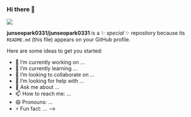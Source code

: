### Hi there 👋


<a href="[https://www.instagram.com/andreas__331/]" target="_blank"><img src="https://img.shields.io/badge/[instagram]-[E4405F]?style=flat-square&logo=[4. Instagram]&logoColor=white"/></a>

**junseopark0331/junseopark0331** is a ✨ _special_ ✨ repository because its `README.md` (this file) appears on your GitHub profile.

Here are some ideas to get you started:

- 🔭 I’m currently working on ...
- 🌱 I’m currently learning ...
- 👯 I’m looking to collaborate on ...
- 🤔 I’m looking for help with ...
- 💬 Ask me about ...
- 📫 How to reach me: ...
- 😄 Pronouns: ...
- ⚡ Fun fact: ...
-->
